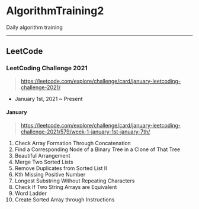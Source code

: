# AlgorithmTraining2
Daily algorithm training
<hr>

## LeetCode
### LeetCoding Challenge 2021
> https://leetcode.com/explore/challenge/card/january-leetcoding-challenge-2021/

* January 1st, 2021 ~ Present

#### January
> https://leetcode.com/explore/challenge/card/january-leetcoding-challenge-2021/579/week-1-january-1st-january-7th/

1. Check Array Formation Through Concatenation 
2. Find a Corresponding Node of a Binary Tree in a Clone of That Tree
3. Beautiful Arrangement
4. Merge Two Sorted Lists
5. Remove Duplicates from Sorted List II
6. Kth Missing Positive Number
7. Longest Substring Without Repeating Characters
8. Check If Two String Arrays are Equivalent
9. Word Ladder
10. Create Sorted Array through Instructions
